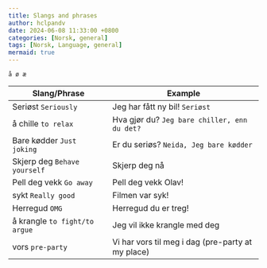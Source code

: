 ```yaml
---
title: Slangs and phrases
author: hclpandv
date: 2024-06-08 11:33:00 +0800
categories: [Norsk, general]
tags: [Norsk, Language, general]
mermaid: true
---
```


`å ø æ`

<link rel="stylesheet" href="https://cdnjs.cloudflare.com/ajax/libs/font-awesome/6.0.0-beta3/css/all.min.css">
<script src="{{ '/assets/js/custom.js' | relative_url }}"></script>

| Slang/Phrase | Example |
|---|---|
| Seriøst <i class="fas fa-volume-up" onclick="speakText('Seriøst')"></i> `Seriously`|  Jeg har fått ny bil! `Seriøst` |
| å chille `to relax`| Hva gjør du? `Jeg bare chiller, enn du det?` |
| Bare kødder `Just joking`| Er du seriøs? `Neida, Jeg bare kødder` <i class="fas fa-volume-up" onclick="speakText('Neida, Jeg bare kødder')"></i> |
| Skjerp deg `Behave yourself`| Skjerp deg nå <i class="fas fa-volume-up" onclick="speakText('Skjerp deg nå')"></i> |
| Pell deg vekk `Go away`| Pell deg vekk Olav! <i class="fas fa-volume-up" onclick="speakText('Pell deg vekk Olav!')"></i> |
| sykt `Really good`| Filmen var syk! |
| Herregud `OMG`| Herregud du er treg! <i class="fas fa-volume-up" onclick="speakText('Herregud du er treg!')"></i> |
| å krangle `to fight/to argue`| Jeg vil ikke krangle med deg <i class="fas fa-volume-up" onclick="speakText('Jeg vil ikke krangle med deg')"></i> |
| vors `pre-party` <i class="fas fa-volume-up" onclick="speakText('vors')"></i> | Vi har vors til meg i dag (pre-party at my place) |





